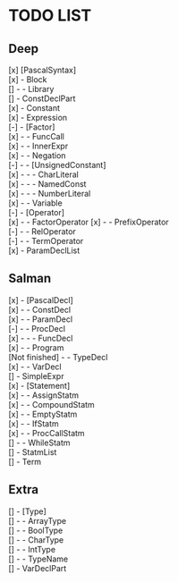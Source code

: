 # TODO LIST  

## Deep  

[x] [PascalSyntax]  
[x] - Block  
[] - - Library  
[] - ConstDeclPart  
[x] - Constant  
[x] - Expression  
[-] - [Factor]  
[x] - - FuncCall  
[x] - - InnerExpr  
[x] - - Negation  
[-] - - [UnsignedConstant]  
[x] - - - CharLiteral  
[x] - - - NamedConst  
[x] - - - NumberLiteral  
[x] - - Variable  
[-] - [Operator]  
[x] - - FactorOperator
[x] - - PrefixOperator  
[-] - - RelOperator  
[-] - - TermOperator  
[x] - ParamDeclList

## Salman  

[x] - [PascalDecl]  
[x] - - ConstDecl  
[x] - - ParamDecl  
[-] - - ProcDecl  
[x] - - - FuncDecl  
[x] - - Program  
[Not finished] - - TypeDecl  
[x] - - VarDecl  
[] - SimpleExpr  
[x] - [Statement]  
[x] - - AssignStatm  
[x] - - CompoundStatm  
[x] - - EmptyStatm  
[x] - - IfStatm  
[x] - - ProcCallStatm  
[] - - WhileStatm  
[] - StatmList  
[] - Term  

## Extra
[] - [Type]  
[] - - ArrayType  
[] - - BoolType  
[] - - CharType  
[] - - IntType  
[] - - TypeName  
[] - VarDeclPart  
